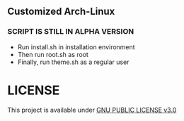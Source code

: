 ## Customized Arch-Linux
### SCRIPT IS STILL IN ALPHA VERSION
* Run install.sh in installation environment
* Then run root.sh as root
* Finally, run theme.sh as a regular user

# LICENSE
This project is available under [GNU PUBLIC LICENSE v3.0](https://www.gnu.org/licenses/gpl-3.0.en.html)
